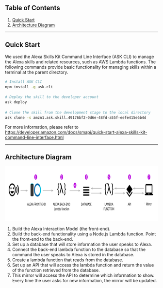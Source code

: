 ## Table of Contents

1. [ Quick Start ](#QuickStart)
2. [ Architecture Diagram ](#ArchitectureDiagram)

---

<a name="QuickStart"></a>
## Quick Start
We used the Alexa Skills Kit Command Line Interface (ASK CLI) to manage the Alexa skills and related resources, such as AWS Lambda functions. The following commands provide basic functionality for managing skills within a terminal at the parent directory.
```bash
# Install ASK CLI
npm install -g ask-cli

# Deploy the skill to the developer account
ask deploy

# Clone the skill from the development stage to the local directory
ask clone -s amzn1.ask.skill.49176bf2-0d6e-48fd-a55f-eefe415e6b4d
```
For more information, please refer to
https://developer.amazon.com/docs/smapi/quick-start-alexa-skills-kit-command-line-interface.html

---
<a name="ArchitectureDiagram"></a>
## Architecture Diagram
<img src="ArchitectureDiagram.png" width="15000" height="180">

1. Build the Alexa Interaction Model (the front-end).
2. Build the back-end functionality using a Node.js Lambda function. Point the front-end to the back-end.
3. Set up a database that will store information the user speaks to Alexa.
4. Connect the back-end lambda function to the database so that the command the user speaks to Alexa is stored in the database.
5. Create a lambda function that reads from the database.
6. Set up an API that will access the lambda function and return the value of the function retrieved from the database.
7. This mirror will access the API to determine which information to show. Every time the user asks for new information, the mirror will be updated.

